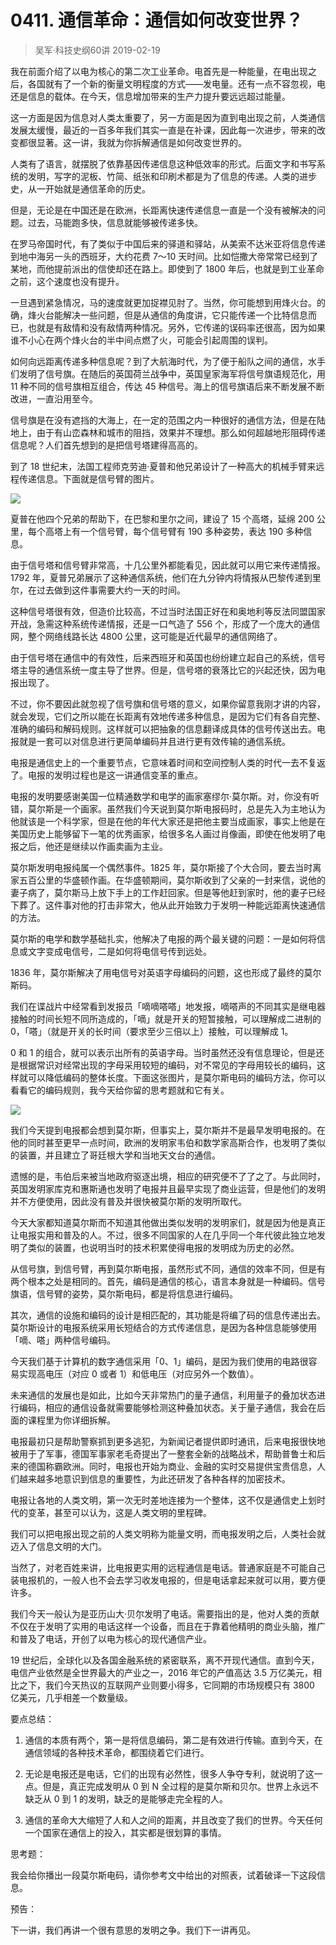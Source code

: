 # 0411. 通信革命：通信如何改变世界？
> 吴军·科技史纲60讲
2019-02-19

我在前面介绍了以电为核心的第二次工业革命。电首先是一种能量，在电出现之后，各国就有了一个新的衡量文明程度的方式——发电量。还有一点不容忽视，电还是信息的载体。在今天，信息增加带来的生产力提升要远远超过能量。

这一方面是因为信息对人类太重要了，另一方面是因为直到电出现之前，人类通信发展太缓慢，最近的一百多年我们其实一直是在补课，因此每一次进步，带来的改变都很显著。这一讲，我就为你拆解通信是如何改变世界的。

人类有了语言，就摆脱了依靠基因传递信息这种低效率的形式。后面文字和书写系统的发明，写字的泥板、竹简、纸张和印刷术都是为了信息的传递。人类的进步史，从一开始就是通信革命的历史。

但是，无论是在中国还是在欧洲，长距离快速传递信息一直是一个没有被解决的问题。过去，马能跑多快，信息就能够被传递多快。

在罗马帝国时代，有了类似于中国后来的驿道和驿站，从美索不达米亚将信息传递到地中海另一头的西班牙，大约花费 7～10 天时间。比如恺撒大帝常常已经到了某地，而他提前派出的信使却还在路上。即使到了 1800 年后，也就是到工业革命之前，这个速度也没有提升。

一旦遇到紧急情况，马的速度就更加捉襟见肘了。当然，你可能想到用烽火台。的确，烽火台能解决一些问题，但是从通信的角度讲，它只能传递一个比特信息而已，也就是有敌情和没有敌情两种情况。另外，它传递的误码率还很高，因为如果谁不小心在两个烽火台的半中间点燃了火，可能会引起周围的误判。

如何向远距离传递多种信息呢？到了大航海时代，为了便于船队之间的通信，水手们发明了信号旗。在随后的英国荷兰战争中，英国皇家海军将信号旗语规范化，用 11 种不同的信号旗相互组合，传达 45 种信号。海上的信号旗语后来不断发展不断改进，一直沿用至今。

信号旗是在没有遮挡的大海上，在一定的范围之内一种很好的通信方法，但是在陆地上，由于有山峦森林和城市的阻挡，效果并不理想。那么如何超越地形阻碍传递信息呢？人们首先想到的是把信号塔建得高高的。

到了 18 世纪末，法国工程师克劳迪·夏普和他兄弟设计了一种高大的机械手臂来远程传递信息。下面就是信号臂的图片。

![](https://raw.githubusercontent.com/dalong0514/selfstudy/master/图片链接/吴军/2019020.jpg)

夏普在他四个兄弟的帮助下，在巴黎和里尔之间，建设了 15 个高塔，延绵 200 公里，每个高塔上有一个信号臂，每个信号臂有 190 多种姿势，表达 190 多种信息。

由于信号塔和信号臂非常高，十几公里外都能看见，因此就可以用它来传递情报。1792 年，夏普兄弟展示了这种通信系统，他们在九分钟内将情报从巴黎传递到里尔，在过去做到这件事需要大约一天的时间。

这种信号塔很有效，但造价比较高，不过当时法国正好在和奥地利等反法同盟国家开战，急需这种系统传递情报，还是一口气造了 556 个，形成了一个庞大的通信网，整个网络线路长达 4800 公里，这可能是近代最早的通信网络了。

由于信号塔在通信中的有效性，后来西班牙和英国也纷纷建立起自己的系统，信号塔主导的通信系统一度主导了世界。但是，信号塔的衰落比它的兴起还快，因为电报出现了。

不过，你不要因此就忽视了信号旗和信号塔的意义，如果你留意我刚才讲的内容，就会发现，它们之所以能在长距离有效地传递多种信息，是因为它们有各自完整、准确的编码和解码规则。这样就可以把抽象的信息翻译成具体的信号传送出去。电报就是一套可以对信息进行更简单编码并且进行更有效传输的通信系统。

电报是通信史上的一个重要节点，它意味着时间和空间控制人类的时代一去不复返了。电报的发明过程也是这一讲通信变革的重点。

电报的发明要感谢美国一位精通数学和电学的画家塞缪尔·莫尔斯。对，你没有听错，莫尔斯是一个画家。虽然我们今天说到莫尔斯电报码时，总是先入为主地认为他就该是一个科学家，但是在他的年代大家还是把他主要当成画家，事实上他是在美国历史上能够留下一笔的优秀画家，给很多名人画过肖像画，即使在他发明了电报之后，他还是继续以作画卖画为主业。

莫尔斯发明电报纯属一个偶然事件。1825 年，莫尔斯接了个大合同，要去当时离家五百公里的华盛顿作画。在华盛顿期间，莫尔斯收到了父亲的一封来信，说他的妻子病了，莫尔斯马上放下手上的工作赶回家。但是等他赶到家时，他的妻子已经下葬了。这件事对他的打击非常大，他从此开始致力于发明一种能远距离快速通信的方法。

莫尔斯的电学和数学基础扎实，他解决了电报的两个最关键的问题：一是如何将信息或文字变成电信号，二是如何将电信号传到远处。

1836 年，莫尔斯解决了用电信号对英语字母编码的问题，这也形成了最终的莫尔斯码。

我们在谍战片中经常看到发报员「嘀嘀嗒嗒」地发报，嘀嗒声的不同其实是继电器接触的时间长短不同所造成的，「嘀」就是开关的短暂接触，可以理解成二进制的 0，「嗒」（就是开关的长时间（要求至少三倍以上）接触，可以理解成 1。

0 和 1 的组合，就可以表示出所有的英语字母。当时虽然还没有信息理论，但是还是根据常识对经常出现的字母采用较短的编码，对不常见的字母用较长的编码，这样就可以降低编码的整体长度。下面这张图片，是莫尔斯电码的编码方法，你可以看看它的编码规则，我今天给你留的思考题就和它有关。

![](https://raw.githubusercontent.com/dalong0514/selfstudy/master/图片链接/吴军/2019021.jpg)

我们今天提到电报都会想到莫尔斯，但事实上，莫尔斯并不是最早发明电报的。在他的同时甚至更早一点时间，欧洲的发明家韦伯和数学家高斯合作，也发明了类似的装置，并且建立了哥廷根大学和当地天文台的通信。

遗憾的是，韦伯后来被当地政府驱逐出境，相应的研究便不了了之了。与此同时，英国发明家库克和惠斯通也发明了电报并且最早实现了商业运营，但是他们的发明并不方便使用，因此没有普及并很快被莫尔斯的发明所取代。

今天大家都知道莫尔斯而不知道其他做出类似发明的发明家们，就是因为他是真正让电报实用和普及的人。不过，很多不同国家的人在几乎同一个年代彼此独立地发明了类似的装置，也说明当时的技术积累使得电报的发明成为历史的必然。

从信号旗，到信号臂，再到莫尔斯电报，虽然形式不同，通信的效率不同，但是有两个根本之处是相同的。首先，编码是通信的核心，语言本身就是一种编码。信号旗语，信号臂的姿势，莫尔斯电码，都是将信息进行编码。

其次，通信的设施和编码的设计是相匹配的，其功能是将编了码的信息传递出去。莫尔斯设计的电报系统采用长短结合的方式传递信息，是因为各种信息能够使用「嘀、嗒」两种信号编码。

今天我们基于计算机的数字通信采用「0、1」编码，是因为我们使用的电路很容易实现高电压（对应 0 或者 1）和低电压（对应另外一个数值）。

未来通信的发展也是如此，比如今天非常热门的量子通信，利用量子的叠加状态进行编码，相应的通信设备就需要能够检测这种叠加状态。关于量子通信，我会在后面的课程里为你详细拆解。

电报最初只是帮助警察抓到更多逃犯，为新闻记者提供即时通讯，后来电报很快地被用于了军事，德国军事家老毛奇提出了一整套全新的战略战术，帮助普鲁士和后来的德国称霸欧洲。同时，电报也开始为商业、金融的实时交易提供宝贵信息，人们越来越多地意识到信息的重要性，为此还研发了各种各样的加密技术。

电报让各地的人类文明，第一次无时差地连接为一个整体，这不仅是通信史上划时代的变革，甚至可以认为，这是人类文明的里程碑。

我们可以把电报出现之前的人类文明称为能量文明，而电报发明之后，人类社会就迈入了信息文明的大门。

当然了，对老百姓来讲，比电报更实用的远程通信是电话。普通家庭是不可能自己装电报机的，一般人也不会去学习收发电报的，但是电话拿起来就可以用，要方便许多。

我们今天一般认为是亚历山大·贝尔发明了电话。需要指出的是，他对人类的贡献不仅在于发明了实用的电话这样一个设备，而且在于靠着他精明的商业头脑，推广和普及了电话，开创了以电为核心的现代通信产业。

19 世纪后，全球化以及各国金融系统的紧密联系，离不开现代通信。直到今天，电信产业依然是全世界最大的产业之一，2016 年它的产值高达 3.5 万亿美元，相比之下，我们今天热议的互联网产业则要小得多，它同期的市场规模只有 3800 亿美元，几乎相差一个数量级。

要点总结：

1. 通信的本质有两个，第一是将信息编码，第二是有效进行传输。直到今天，在通信领域的各种技术革命，都围绕着它们进行。

2. 无论是电报还是电话，它们的出现有必然性，很多人争夺专利，就说明了这一点。但是，真正完成发明从 0 到 N 全过程的是莫尔斯和贝尔。世界上永远不缺乏从 0 到 1 的发明，缺乏的是能够走完全程的人。

3. 通信的革命大大缩短了人和人之间的距离，并且改变了我们的世界。今天任何一个国家在通信上的投入，其实都是很划算的事情。

思考题：

我会给你播出一段莫尔斯电码，请你参考文中给出的对照表，试着破译一下这段信息。

预告：

下一讲，我们再讲一个很有意思的发明之争。我们下一讲再见。

